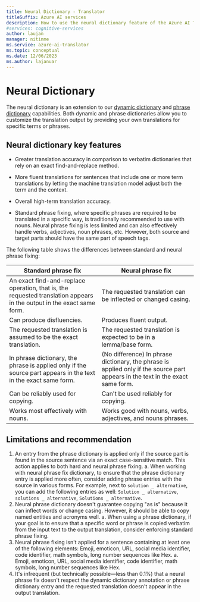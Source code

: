 ```yaml
---
title: Neural Dictionary - Translator
titleSuffix: Azure AI services
description: How to use the neural dictionary feature of the Azure AI Translator.
#services: cognitive-services
author: laujan
manager: nitinme
ms.service: azure-ai-translator
ms.topic: conceptual
ms.date: 12/06/2023
ms.author: lajanuar
---
```


# Neural Dictionary

The neural dictionary is an extension to our [dynamic dictionary](dynamic-dictionary.md) and [phrase dictionary](custom-translator/concepts/dictionaries.md#phrase-dictionary) capabilities. Both dynamic and phrase dictionaries allow you to customize the translation output by providing your own translations for specific terms or phrases.

## Neural dictionary key features

* Greater translation accuracy in comparison to verbatim dictionaries that rely on an exact find-and-replace method.

* More fluent translations for sentences that include one or more term translations by letting the machine translation model adjust both the term and the context.

* Overall high-term translation accuracy.

* Standard phrase fixing, where specific phrases are required to be translated in a specific way, is traditionally recommended to use with nouns. Neural phrase fixing is less limited and can also effectively handle verbs, adjectives, noun phrases, etc. However, both source and target parts should have the same part of speech tags.

The following table shows the differences between standard and neural phrase fixing:

|Standard phrase fix | Neural phrase fix|
|--------------------|------------------
|An exact find-and-replace operation, that is, the requested translation appears in the output in the exact same form. | The requested translation can be inflected or changed casing.|
|Can produce disfluencies.| Produces fluent output.|
|The requested translation is assumed to be the exact translation. |The requested translation is expected to be in a lemma/base form.|
|In phrase dictionary, the phrase is applied only if the source part appears in the text in the exact same form. | (No difference) In phrase dictionary, the phrase is applied only if the source part appears in the text in the exact same form.|
|Can be reliably used for copying. | Can't be used reliably for copying.|
|Works most effectively with nouns. |Works good with nouns, verbs, adjectives, and nouns phrases.|

## Limitations and recommendation

1. An entry from the phrase dictionary is applied only if the source part is found in the source sentence via an exact case-sensitive match. This action applies to both hard and neural phrase fixing.
a. When working with neural phrase fix dictionary, to ensure that the phrase dictionary entry is applied more often, consider adding phrase entries with the source in various forms. For example, next to `solution _ alternative`, you can add the following entries as well: `Solution _ alternative`, `solutions _ alternative`, `Solutions _ alternative`.
1. Neural phrase dictionary doesn't guarantee copying "as is" because it can inflect words or change casing. However, it should be able to copy named entities and acronyms well.
a. When using a phrase dictionary, if your goal is to ensure that a specific word or phrase is copied verbatim from the input text to the output translation, consider enforcing standard phrase fixing.
1. Neural phrase fixing isn't applied for a sentence containing at least one of the following elements:  Emoji, emoticon, URL, social media identifier, code identifier, math symbols, long number sequences like Hex.
a.    Emoji, emoticon, URL, social media identifier, code identifier, math symbols, long number sequences like Hex.
1. It's infrequent (but technically possible—less than 0.1%) that a neural phrase fix doesn't respect the dynamic dictionary annotation or phrase dictionary entry and the requested translation doesn't appear in the output translation.


